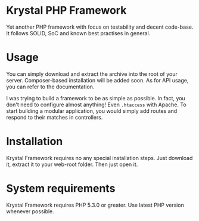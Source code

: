 Krystal PHP Framework
=====================

Yet another PHP framework with focus on testability and decent code-base. It follows SOLID, SoC and known best practises in general.

Usage
=====

You can simply download and extract the archive into the root of your server. Composer-based installation will be added soon. 
As for API usage, you can refer to the documentation.

I was trying to build a framework to be as simple as possible. In fact, you don't need to configure almost anything! Even `.htaccess` with Apache. 
To start building a modular application, you would simply add routes and respond to their matches in controllers.

Installation
============

Krystal Framework requires no any special installation steps. Just download it, extract it to your web-root folder. Then just open it.


System requirements
===================

Krystal Framework requires PHP 5.3.0 or greater. Use latest PHP version whenever possible.